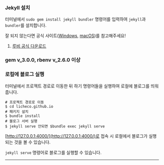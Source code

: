 ### Jekyll 설치
터미널에서 `sudo gem install jekyll bundler` 명령어를 입력하여 `jekyll`과 `bundler`를 설치합니다.

잘 되지 않는다면 공식 사이트([Windows](https://jekyllrb.com/docs/installation/windows/), [macOS](https://jekyllrb.com/docs/installation/macos/))를 참고해주세요!

1. [루비 공식 다운로드](https://rubyinstaller.org/downloads/)

### gem v_3.0.0, rbenv v_2.6.0 이상

### 로컬에 블로그 실행
터미널에서 프로젝트 경로로 이동한 뒤 하기 명령어들을 실행하여 로컬에 블로그를 띄워줍니다.
```shell
# 프로젝트 경로로 이동
$ cd licheco.github.io
# 패키지 설치
$ bundle install
# 블로그 서버 실행
$ jekyll serve 안되면 $bundle exec jekyll serve
```
[http://127.0.0.1:4000/](http://127.0.0.1:4000/)로 접속 시 로컬에서 블로그가 실행되는 것을 볼 수 있습니다.

`jekyll serve` 명령어로 블로그를 실행할 수 있습니다.

----
